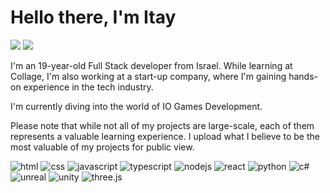 # Hello there, I'm Itay

[![](https://img.shields.io/badge/-WEBSite-white?style=for-the-badge&logo=sitepoint&logoColor=black)](https://coder-1t45.github.io/)
[![](https://img.shields.io/badge/Gmail-D14836?style=for-the-badge&logo=gmail&logoColor=white)](mailto:itaylayzer@gmai.com)

I'm an 19-year-old Full Stack developer from Israel. While learning at Collage, I'm also working at a start-up company, where I'm gaining hands-on experience in the tech industry.

I'm currently diving into the world of IO Games Development.

Please note that while not all of my projects are large-scale, each of them represents a valuable learning experience. I upload what I believe to be the most valuable of my projects for public view.

![html](https://img.shields.io/badge/HTML5-E34F26?style=for-the-badge&logo=html5&logoColor=white)
![css](https://img.shields.io/badge/CSS3-1572B6?style=for-the-badge&logo=css3&logoColor=white)
![javascript](https://img.shields.io/badge/JavaScript-323330?style=for-the-badge&logo=javascript&logoColor=F7DF1E)
![typescript](https://img.shields.io/badge/TypeScript-007ACC?style=for-the-badge&logo=typescript&logoColor=white)
![nodejs](https://img.shields.io/badge/Node.js-339933?style=for-the-badge&logo=nodedotjs&logoColor=white)
![react](https://img.shields.io/badge/React-20232A?style=for-the-badge&logo=react&logoColor=61DAFB)
![python](https://img.shields.io/badge/Python-FFD43B?style=for-the-badge&logo=python&logoColor=blue)
![c#](https://img.shields.io/badge/C%23-239120?style=for-the-badge&logo=c-sharp&logoColor=white)
![unreal](https://img.shields.io/badge/UNREAL-0a0a0a?style=for-the-badge&logo=unrealengine&logoColor=white)
![unity](https://img.shields.io/badge/UNITY-141414?style=for-the-badge&logo=unity&logoColor=white)
![three.js](https://camo.githubusercontent.com/83e27d6c9e9c93178592082fe8fda96adb31c1948bb56f18dc52f50a2b17289e/68747470733a2f2f696d672e736869656c64732e696f2f62616467652f54687265654a732d626c61636b3f7374796c653d666f722d7468652d6261646765266c6f676f3d74687265652e6a73266c6f676f436f6c6f723d7768697465)
